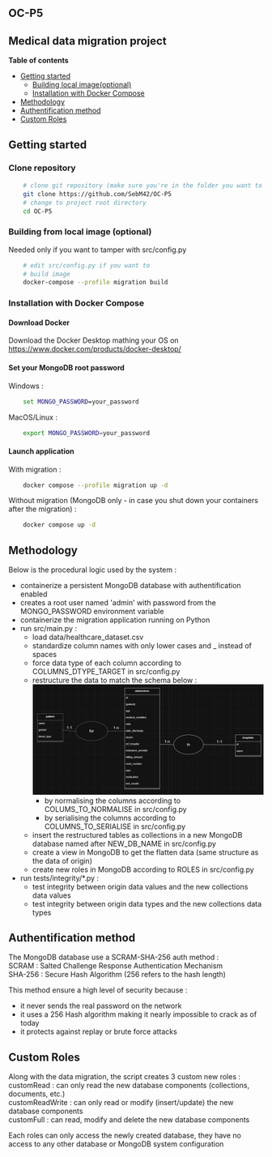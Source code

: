 ## OC-P5

## Medical data migration project

**Table of contents**

- [Getting started](#getting-started)
	- [Building local image(optional)](#building-from-local-image-optional)
	- [Installation with Docker Compose](#installation-with-docker-compose)
- [Methodology](#methodology)
- [Authentification method](#authentification-method)
- [Custom Roles](#custom-roles)

## Getting started

### Clone repository
```bash
    # clone git repository (make sure you're in the folder you want to put the aplication in)
    git clone https://github.com/SebM42/OC-P5
    # change to project root directory
    cd OC-P5
```

### Building from local image (optional)
Needed only if you want to tamper with src/config.py
```bash
    # edit src/config.py if you want to
    # build image
    docker-compose --profile migration build
```

### Installation with Docker Compose

#### Download Docker
Download the Docker Desktop mathing your OS on https://www.docker.com/products/docker-desktop/

#### Set your MongoDB root password
Windows :
```cmd
    set MONGO_PASSWORD=your_password
```

MacOS/Linux :
```bash
    export MONGO_PASSWORD=your_password
```

#### Launch application
With migration :
```bash
    docker compose --profile migration up -d
```

Without migration (MongoDB only - in case you shut down your containers after the migration) : 
```bash
    docker compose up -d
```

## Methodology
Below is the procedural logic used by the system :
- containerize a persistent MongoDB database with authentification enabled
- creates a root user named 'admin' with password from the MONGO_PASSWORD environment variable
- containerize the migration application running on Python
- run src/main.py :
	- load data/healthcare_dataset.csv
	- standardize column names with only lower cases and _ instead of spaces
	- force data type of each column according to COLUMNS_DTYPE_TARGET in src/config.py
	- restructure the data to match the schema below :
	![banner](docs/img/schema.jpg)
		- by normalising the columns according to COLUMS_TO_NORMALISE in src/config.py
		- by serialising the columns according to COLUMNS_TO_SERIALISE in src/config.py
	- insert the restructured tables as collections in a new MongoDB database named after NEW_DB_NAME in src/config.py
	- create a view in MongoDB to get the flatten data (same structure as the data of origin)
	- create new roles in MongoDB according to ROLES in src/config.py
- run tests/integrity/*.py :
	- test integrity between origin data values and the new collections data values
	- test integrity between origin data types and the new collections data types

## Authentification method
The MongoDB database use a SCRAM-SHA-256 auth method :  
SCRAM : Salted Challenge Response Authentication Mechanism  
SHA-256 : Secure Hash Algorithm (256 refers to the hash length)  

This method ensure a high level of security because :
- it never sends the real password on the network
- it uses a 256 Hash algorithm making it nearly impossible to crack as of today
- it protects against replay or brute force attacks

## Custom Roles
Along with the data migration, the script creates 3 custom new roles :  
customRead : can only read the new database components (collections, documents, etc.)  
customReadWrite : can only read or modify (insert/update) the new database components  
customFull : can read, modify and delete the new database components  

Each roles can only access the newly created database, they have no access to any other database or MongoDB system configuration
